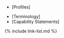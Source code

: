 
- [Profiles]
<!-- - [Message Definitions] -->
- [Terminology]
- [Capability Statements]

{% include link-list.md %}
